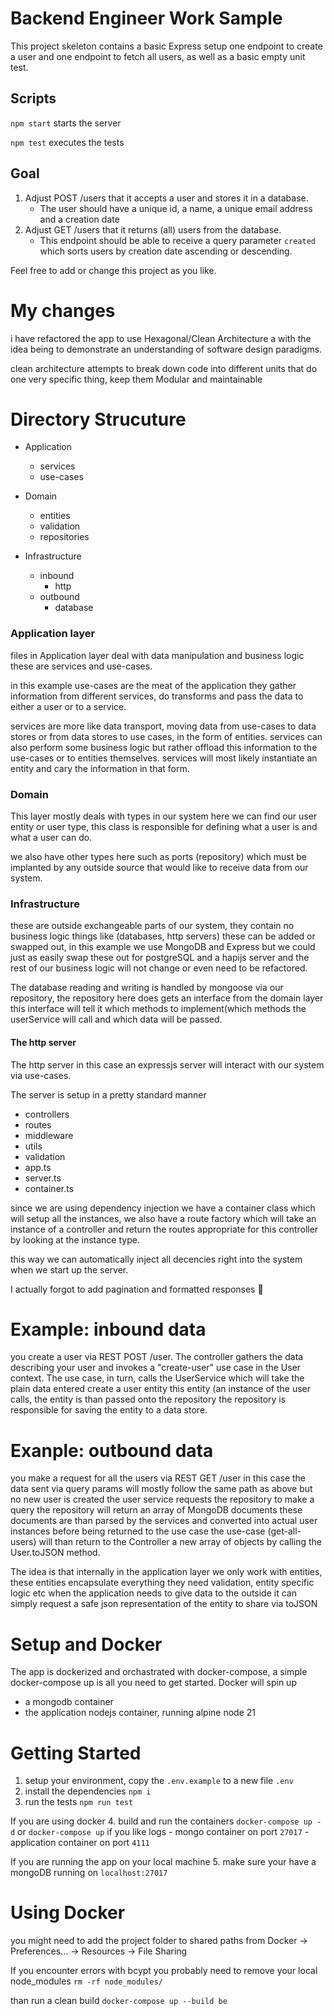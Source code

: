 # Backend Engineer Work Sample

This project skeleton contains a basic Express setup one endpoint to create a user and one endpoint to fetch all users, as well as a basic empty unit test.

## Scripts 
`npm start` starts the server

`npm test` executes the tests

## Goal
1. Adjust POST /users that it accepts a user and stores it in a database.
    * The user should have a unique id, a name, a unique email address and a creation date
2. Adjust GET /users that it returns (all) users from the database.
   * This endpoint should be able to receive a query parameter `created` which sorts users by creation date ascending or descending.

Feel free to add or change this project as you like.

# My changes
i have refactored the app to use Hexagonal/Clean Architecture
a with the idea being to demonstrate an understanding of
software design paradigms.

clean architecture attempts to break down code into different
units that do one very specific thing, keep them Modular and maintainable


# Directory Strucuture
 - Application
    - services
    - use-cases

 - Domain
    - entities
    - validation
    - repositories

 - Infrastructure
    - inbound
        - http
    - outbound
        - database



### Application layer

files in Application layer deal with data manipulation and business logic
these are services and use-cases.

in this example use-cases are the meat of the application
they gather information from different services, do transforms
and pass the data to either a user or to a service.

services are more like data transport, moving data from use-cases
to data stores or from data stores to use cases, in the form of  entities.
services can also perform some business logic but rather offload this information to
the use-cases or to entities themselves. services will most likely instantiate an entity
and cary the information in that form.

### Domain

This layer mostly deals with types in our system
here we can find our user entity or user type,
this class is responsible for defining what a user is
and what a user can do.

we also have other types here such as ports (repository) which
must be implanted by any outside source that would like to receive data
from our system.

### Infrastructure

these are outside exchangeable parts of our system, they contain no
business logic things like (databases, http servers) these can be added
or swapped out, in this example we use MongoDB and Express but we could just
as easily swap these out for postgreSQL and a hapijs server and
the rest of our business logic will not change or even need to be
refactored.

The database reading and writing is handled by mongoose via our repository,
the repository here does gets an interface from the domain layer this interface
will tell it which methods to implement(which methods the userService will call and
which data will be passed.

#### The http server
The http server in this case an expressjs server will interact with our system via
use-cases.

The server is setup in a pretty standard manner
- controllers
- routes
- middleware
- utils
- validation
- app.ts
- server.ts
- container.ts

since we are using dependency injection
we have a container class which will setup all the
instances, we also have a route factory which will take
an instance of a controller and return the routes appropriate
for this controller by looking at the instance type.

this way we can automatically inject all decencies right into the
system when we start up the server.

I actually forgot to add pagination and formatted responses 😬

# Example: inbound data
you create a user via REST POST /user.
The controller gathers the data describing 
your user and invokes a "create-user" use case 
in the User context. The use case, in turn, 
calls the UserService which will take the plain data
entered create a user entity this entity (an instance of
the user calls, the entity is than passed onto the repository
the repository is responsible for saving the entity to a data store.

# Exanple: outbound data
you make a request for all the users via REST GET /user
in this case the data sent via query params will mostly 
follow the same path as above but no new user is created
the user service requests the repository to make a query
the repository will return an array of MongoDB documents
these documents are than parsed by the services and converted
into actual user instances before being returned to the use case
the use-case (get-all-users) will than return to the Controller
a new array of objects by calling the User.toJSON method.

The idea is that internally in the application layer we only
work with entities, these entities encapsulate everything they need
validation, entity specific logic etc when the application needs to give data
to the outside it can simply request a safe json representation of
the entity to share via toJSON

# Setup and Docker
The app is dockerized and orchastrated with
docker-compose, a simple docker-compose up is
all you need to get started. Docker will spin up
- a mongodb container
- the application nodejs container, running alpine node 21

# Getting Started
1. setup your environment, copy the `.env.example` to a new file `.env`
2. install the dependencies `npm i`
3. run the tests `npm run test`

If you are using docker
4. build and run the containers `docker-compose up -d` or `docker-compose up` if you like logs
    - mongo container on port `27017`
    - application container on port `4111`

If you are running the app on your local machine
5. make sure your have a mongoDB running on `localhost:27017`

# Using Docker
you might need to add the project folder to shared paths from Docker -> Preferences... -> Resources -> File Sharing

If you encounter errors with bcypt you probably need to remove your local node_modules
`rm -rf node_modules/`

than run a clean build `docker-compose up --build be`
